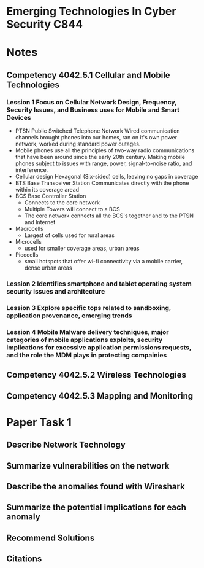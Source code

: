 # Emerging Technologies In Cyber Security C844

# Notes 
## Competency 4042.5.1 Cellular and Mobile Technologies
### Lession 1 Focus on Cellular Network Design, Frequency, Security Issues, and Business uses for Mobile and Smart Devices 
- PTSN Public Switched Telephone Network 
    Wired communication channels brought phones into our homes, ran on it's own power network, worked during standard power outages. 
- Mobile phones use all the principles of two-way radio communications that have been around since the early 20th century. 
    Making mobile phones subject to issues with range, power, signal-to-noise ratio, and interference. 
- Cellular design 
    Hexagonal (Six-sided) cells, leaving no gaps in coverage
- BTS Base Transceiver Station
    Communicates directly with the phone within its coverage aread
- BCS Base Controller Station 
   - Connects to the core network
   - Multiple Towers will connect to a BCS 
   - The core network connects all the BCS's together and to the PTSN and Internet
- Macrocells
   - Largest of cells used for rural areas 
- Microcells 
   -   used for smaller coverage areas, urban areas
- Picocells 
   - small hotspots that offer wi-fi connectivity via a mobile carrier, dense urban areas

### Lession 2 Identifies smartphone and tablet operating system security issues and architecture 
### Lession 3 Explore specific tops related to sandboxing, application provenance, emerging trends  
### Lession 4 Mobile Malware delivery techniques, major categories of mobile applications exploits, security implications for excessive application permissions requests, and the role the MDM plays in protecting compainies
## Competency 4042.5.2 Wireless Technologies
## Competency 4042.5.3 Mapping and Monitoring 

# Paper Task 1 
## Describe Network Technology
## Summarize vulnerabilities on the network
## Describe the anomalies found with Wireshark
## Summarize the potential implications for each anomaly
## Recommend Solutions 
## Citations 
